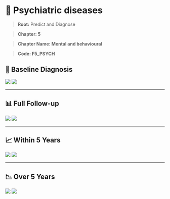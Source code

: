 # 🧬 Psychiatric diseases
    
> **Root:** Predict and Diagnose

> **Chapter: 5**

> **Chapter Name: Mental and behavioural**

> **Code: F5_PSYCH**

## 🧪 Baseline Diagnosis

<img src="/Predict/Figures/Baseline/IMP/F5_PSYCH.png" />

<CsvTableIMP src="/Predict/Data/Baseline/IMP/IMP_F5_PSYCH.csv" label="🔍 View full results" />

<img src="/Predict/Figures/Baseline/ROC/F5_PSYCH.png" />

<CsvTableROC src="/Predict/Data/Baseline/EVA/F5_PSYCH.csv" label="🔍 View full results" />

---

## 📊 Full Follow-up

<img src="/Predict/Figures/ALL/IMP/F5_PSYCH.png" />

<CsvTableIMP src="/Predict/Data/ALL/IMP/IMP_F5_PSYCH.csv" label="🔍 View full results" />

<img src="/Predict/Figures/ALL/ROC/F5_PSYCH.png" />

<CsvTableROC src="/Predict/Data/ALL/EVA/F5_PSYCH.csv" label="🔍 View full results" />

---

## 📈 Within 5 Years

<img src="/Predict/Figures/FYears/IMP/F5_PSYCH.png" />

<CsvTableIMP src="/Predict/Data/FYears/IMP/IMP_F5_PSYCH.csv" label="🔍 View full results" />

<img src="/Predict/Figures/FYears/ROC/F5_PSYCH.png" />

<CsvTableROC src="/Predict/Data/FYears/EVA/F5_PSYCH.csv" label="🔍 View full results" />

---

## 📉 Over 5 Years

<img src="/Predict/Figures/OverFYears/IMP/F5_PSYCH.png" />

<CsvTableIMP src="/Predict/Data/OverFYears/IMP/IMP_F5_PSYCH.csv" label="🔍 View full results" />

<img src="/Predict/Figures/OverFYears/ROC/F5_PSYCH.png" />

<CsvTableROC src="/Predict/Data/OverFYears/EVA/F5_PSYCH.csv" label="🔍 View full results" />
